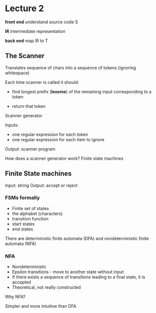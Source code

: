 # Lecture 2

**front end** understand source code S

**IR** intermediate representation

**back end** map IR to T

## The Scanner

Translates sequence of chars into a sequence of tokens (ignoring whitespace)

Each time scanner is called it should:

- find longest prefix (**lexeme**) of the remaining input corresponding to a token

- return that token

Scanner generator

Inputs:

- one regular expression for each token
- one regular expression for each item to ignore

Output: scanner program

How does a scanner generator work? Finite state machines

## Finite State machines

Input: string
Output: accept or reject

### FSMs formally

- Finite set of states
- the alphabet (characters)
- transition function
- start states
- end states

There are deterministic finite automata (DFA) and nondeterministic finite automata (NFA)

### NFA

- Nondeterministic
- Epsilon transitions - move to another state without input
- If there exists a sequence of transitions leading to a final state, it is accepted
- Theoretical, not really constructed

Why NFA?

Simpler and more intuitive than DFA
  
